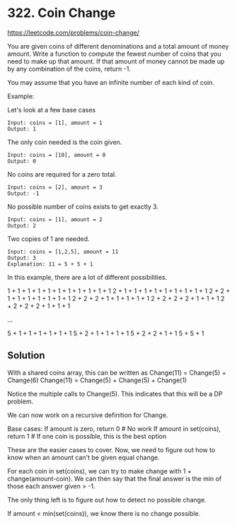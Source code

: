 # 322. Coin Change

https://leetcode.com/problems/coin-change/

You are given coins of different denominations and a total amount of money amount. Write a function to compute the fewest number of coins that you need to make up that amount. If that amount of money cannot be made up by any combination of the coins, return -1.

You may assume that you have an infinite number of each kind of coin.

Example:

Let's look at a few base cases

```
Input: coins = [1], amount = 1
Output: 1
```

The only coin needed is the coin given.

```
Input: coins = [10], amount = 0
Output: 0
```
No coins are required for a zero total.

```
Input: coins = [2], amount = 3
Output: -1
```

No possible number of coins exists to get exactly 3.


```
Input: coins = [1], amount = 2
Output: 2
```
Two copies of 1 are needed.

```
Input: coins = [1,2,5], amount = 11
Output: 3
Explanation: 11 = 5 + 5 + 1
```

In this example, there are a lot of different possibilities.

1 + 1 + 1 + 1 + 1 + 1 + 1 + 1 + 1 + 1 + 1
2 + 1 + 1 + 1 + 1 + 1 + 1 + 1 + 1 + 1 
2 + 2 + 1 + 1 + 1 + 1 + 1 + 1 + 1
2 + 2 + 2 + 1 + 1 + 1 + 1 + 1
2 + 2 + 2 + 2 + 1 + 1 + 1
2 + 2 + 2 + 2 + 1 + 1 + 1

...

5 + 1 + 1 + 1 + 1 + 1 + 1
5 + 2 + 1 + 1 + 1 + 1
5 + 2 + 2 + 1 + 1
5 + 5 + 1

## Solution

With a shared coins array, this can be written as
Change(11) = Change(5) + Change(6)
Change(11) = Change(5) + Change(5) + Change(1)

Notice the multiple calls to Change(5). This indicates that this will be a DP problem.

We can now work on a recursive definition for Change.

Base cases:
If amount is zero, return 0 # No work
If amount in set(coins), return 1 # If one coin is possible, this is the best option

These are the easier cases to cover. Now, we need to figure out how to know when an amount can't be given equal change.

For each coin in set(coins), we can try to make change with 1 + change(amount-coin). We can then say that the final answer is the min of those each answer given > -1.

The only thing left is to figure out how to detect no possible change.

If amount < min(set(coins)), we know there is no change possible.
